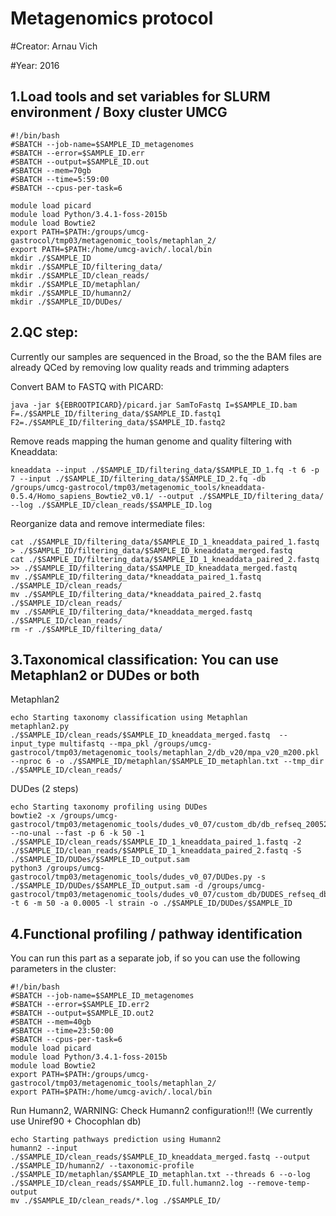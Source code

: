
Metagenomics protocol 
===================

#Creator: Arnau Vich

#Year: 2016

1.Load tools and set variables for SLURM environment / Boxy cluster UMCG
-------------------------------------------------------------------------

```
#!/bin/bash
#SBATCH --job-name=$SAMPLE_ID_metagenomes
#SBATCH --error=$SAMPLE_ID.err
#SBATCH --output=$SAMPLE_ID.out
#SBATCH --mem=70gb
#SBATCH --time=5:59:00
#SBATCH --cpus-per-task=6
```

```
module load picard 
module load Python/3.4.1-foss-2015b
module load Bowtie2
export PATH=$PATH:/groups/umcg-gastrocol/tmp03/metagenomic_tools/metaphlan_2/
export PATH=$PATH:/home/umcg-avich/.local/bin
mkdir ./$SAMPLE_ID
mkdir ./$SAMPLE_ID/filtering_data/
mkdir ./$SAMPLE_ID/clean_reads/
mkdir ./$SAMPLE_ID/metaphlan/
mkdir ./$SAMPLE_ID/humann2/
mkdir ./$SAMPLE_ID/DUDes/
```

2.QC step: 
---------------

Currently our samples are sequenced in the Broad, so the the BAM files are already QCed by removing low quality reads and trimming adapters

Convert BAM to FASTQ with PICARD:
```
java -jar ${EBROOTPICARD}/picard.jar SamToFastq I=$SAMPLE_ID.bam F=./$SAMPLE_ID/filtering_data/$SAMPLE_ID.fastq1 F2=./$SAMPLE_ID/filtering_data/$SAMPLE_ID.fastq2
```

Remove reads mapping the human genome and quality filtering with Kneaddata:
```
kneaddata --input ./$SAMPLE_ID/filtering_data/$SAMPLE_ID_1.fq -t 6 -p 7 --input ./$SAMPLE_ID/filtering_data/$SAMPLE_ID_2.fq -db /groups/umcg-gastrocol/tmp03/metagenomic_tools/kneaddata-0.5.4/Homo_sapiens_Bowtie2_v0.1/ --output ./$SAMPLE_ID/filtering_data/ --log ./$SAMPLE_ID/clean_reads/$SAMPLE_ID.log
```

Reorganize data and remove intermediate files:
```
cat ./$SAMPLE_ID/filtering_data/$SAMPLE_ID_1_kneaddata_paired_1.fastq > ./$SAMPLE_ID/filtering_data/$SAMPLE_ID_kneaddata_merged.fastq 
cat ./$SAMPLE_ID/filtering_data/$SAMPLE_ID_1_kneaddata_paired_2.fastq >> ./$SAMPLE_ID/filtering_data/$SAMPLE_ID_kneaddata_merged.fastq 
mv ./$SAMPLE_ID/filtering_data/*kneaddata_paired_1.fastq ./$SAMPLE_ID/clean_reads/
mv ./$SAMPLE_ID/filtering_data/*kneaddata_paired_2.fastq ./$SAMPLE_ID/clean_reads/ 
mv ./$SAMPLE_ID/filtering_data/*kneaddata_merged.fastq ./$SAMPLE_ID/clean_reads/
rm -r ./$SAMPLE_ID/filtering_data/
```

3.Taxonomical classification: You can use Metaphlan2 or DUDes or both
----------------------------------------------------------------------

Metaphlan2 
```
echo Starting taxonomy classification using Metaphlan
metaphlan2.py ./$SAMPLE_ID/clean_reads/$SAMPLE_ID_kneaddata_merged.fastq  --input_type multifastq --mpa_pkl /groups/umcg-gastrocol/tmp03/metagenomic_tools/metaphlan_2/db_v20/mpa_v20_m200.pkl --nproc 6 -o ./$SAMPLE_ID/metaphlan/$SAMPLE_ID_metaphlan.txt --tmp_dir ./$SAMPLE_ID/clean_reads/
```

DUDes (2 steps)
```
echo Starting taxonomy profiling using DUDes
bowtie2 -x /groups/umcg-gastrocol/tmp03/metagenomic_tools/dudes_v0_07/custom_db/db_refseq_20052017 --no-unal --fast -p 6 -k 50 -1 ./$SAMPLE_ID/clean_reads/$SAMPLE_ID_1_kneaddata_paired_1.fastq -2 ./$SAMPLE_ID/clean_reads/$SAMPLE_ID_1_kneaddata_paired_2.fastq -S ./$SAMPLE_ID/DUDes/$SAMPLE_ID_output.sam 
python3 /groups/umcg-gastrocol/tmp03/metagenomic_tools/dudes_v0_07/DUDes.py -s ./$SAMPLE_ID/DUDes/$SAMPLE_ID_output.sam -d /groups/umcg-gastrocol/tmp03/metagenomic_tools/dudes_v0_07/custom_db/DUDES_refseq_db.npz -t 6 -m 50 -a 0.0005 -l strain -o ./$SAMPLE_ID/DUDes/$SAMPLE_ID 
```

4.Functional profiling / pathway identification
------------------------------------------------

You can run this part as a separate job, if so you can use the following parameters in the cluster: 
```
#!/bin/bash
#SBATCH --job-name=$SAMPLE_ID_metagenomes
#SBATCH --error=$SAMPLE_ID.err2
#SBATCH --output=$SAMPLE_ID.out2
#SBATCH --mem=40gb
#SBATCH --time=23:50:00
#SBATCH --cpus-per-task=6
module load picard 
module load Python/3.4.1-foss-2015b
module load Bowtie2
export PATH=$PATH:/groups/umcg-gastrocol/tmp03/metagenomic_tools/metaphlan_2/
export PATH=$PATH:/home/umcg-avich/.local/bin
```

Run Humann2, WARNING: Check Humann2 configuration!!! (We currently use Uniref90 + Chocophlan db)
```
echo Starting pathways prediction using Humann2
humann2 --input ./$SAMPLE_ID/clean_reads/$SAMPLE_ID_kneaddata_merged.fastq --output ./$SAMPLE_ID/humann2/ --taxonomic-profile ./$SAMPLE_ID/metaphlan/$SAMPLE_ID_metaphlan.txt --threads 6 --o-log ./$SAMPLE_ID/clean_reads/$SAMPLE_ID.full.humann2.log --remove-temp-output
mv ./$SAMPLE_ID/clean_reads/*.log ./$SAMPLE_ID/
```

